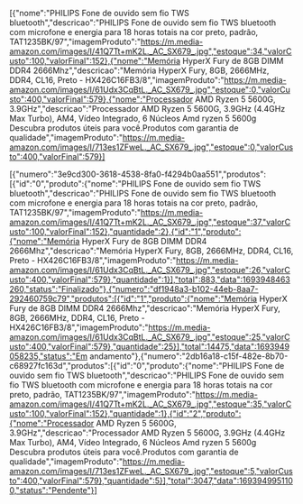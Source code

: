 [{"nome":"PHILIPS Fone de ouvido sem fio TWS bluetooth","descricao":"PHILIPS Fone de ouvido sem fio TWS bluetooth com microfone e energia para 18 horas totais na cor preto, padrão, TAT1235BK/97","imagemProduto":"https://m.media-amazon.com/images/I/41Q7Tt+mK2L._AC_SX679_.jpg","estoque":34,"valorCusto":100,"valorFinal":152},{"nome":"Memória HyperX Fury de 8GB DIMM DDR4 2666Mhz","descricao":"Memória HyperX Fury, 8GB, 2666MHz, DDR4, CL16, Preto - HX426C16FB3/8","imagemProduto":"https://m.media-amazon.com/images/I/61Udx3CqBtL._AC_SX679_.jpg","estoque":0,"valorCusto":400,"valorFinal":579},{"nome":"Processador AMD Ryzen 5 5600G, 3.9GHz","descricao":"Processador AMD Ryzen 5 5600G, 3.9GHz (4.4GHz Max Turbo), AM4, Vídeo Integrado, 6 Núcleos Amd ryzen 5 5600g Descubra produtos úteis para você.Produtos com garantia de qualidade","imagemProduto":"https://m.media-amazon.com/images/I/713es1ZFweL._AC_SX679_.jpg","estoque":0,"valorCusto":400,"valorFinal":579}]

[{"numero":"3e9cd300-3618-4538-8fa0-f4294b0aa551","produtos":[{"id":"0","produto":{"nome":"PHILIPS Fone de ouvido sem fio TWS bluetooth","descricao":"PHILIPS Fone de ouvido sem fio TWS bluetooth com microfone e energia para 18 horas totais na cor preto, padrão, TAT1235BK/97","imagemProduto":"https://m.media-amazon.com/images/I/41Q7Tt+mK2L._AC_SX679_.jpg","estoque":37,"valorCusto":100,"valorFinal":152},"quantidade":2},{"id":"1","produto":{"nome":"Memória HyperX Fury de 8GB DIMM DDR4 2666Mhz","descricao":"Memória HyperX Fury, 8GB, 2666MHz, DDR4, CL16, Preto - HX426C16FB3/8","imagemProduto":"https://m.media-amazon.com/images/I/61Udx3CqBtL._AC_SX679_.jpg","estoque":26,"valorCusto":400,"valorFinal":579},"quantidade":1}],"total":883,"data":1693948463260,"status":"Finalizado"},{"numero":"df1948a3-b102-44eb-8aa7-292460759c79","produtos":[{"id":"1","produto":{"nome":"Memória HyperX Fury de 8GB DIMM DDR4 2666Mhz","descricao":"Memória HyperX Fury, 8GB, 2666MHz, DDR4, CL16, Preto - HX426C16FB3/8","imagemProduto":"https://m.media-amazon.com/images/I/61Udx3CqBtL._AC_SX679_.jpg","estoque":25,"valorCusto":400,"valorFinal":579},"quantidade":25}],"total":14475,"data":1693949058235,"status":"Em andamento"},{"numero":"2db16a18-c15f-482e-8b70-c68927fc163d","produtos":[{"id":"0","produto":{"nome":"PHILIPS Fone de ouvido sem fio TWS bluetooth","descricao":"PHILIPS Fone de ouvido sem fio TWS bluetooth com microfone e energia para 18 horas totais na cor preto, padrão, TAT1235BK/97","imagemProduto":"https://m.media-amazon.com/images/I/41Q7Tt+mK2L._AC_SX679_.jpg","estoque":35,"valorCusto":100,"valorFinal":152},"quantidade":1},{"id":"2","produto":{"nome":"Processador AMD Ryzen 5 5600G, 3.9GHz","descricao":"Processador AMD Ryzen 5 5600G, 3.9GHz (4.4GHz Max Turbo), AM4, Vídeo Integrado, 6 Núcleos Amd ryzen 5 5600g Descubra produtos úteis para você.Produtos com garantia de qualidade","imagemProduto":"https://m.media-amazon.com/images/I/713es1ZFweL._AC_SX679_.jpg","estoque":5,"valorCusto":400,"valorFinal":579},"quantidade":5}],"total":3047,"data":1693949951100,"status":"Pendente"}]